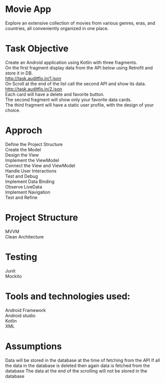 # Movie App
Explore an extensive collection of movies from various genres, eras, and countries, all conveniently organized in one place.

# Task Objective
Create an Android application using Kotlin with three fragments.<br>
On the first fragment display data from the API below using Retrofit and store it in DB.<br>
http://task.auditflo.in/1.json<br>
On Scroll at the end of the list call the second API and show its data.<br>
http://task.auditflo.in/2.json<br>
Each card will have a delete and favorite button.<br>
The second fragment will show only your favorite data cards.<br>
The third fragment will have a static user profile, with the design of your choice.<br>

# Approch 
Define the Project Structure <br>
Create the Model<br>
Design the View<br>
Implement the ViewModel<br>
Connect the View and ViewModel<br>
Handle User Interactions<br>
Test and Debug<br>
Implement Data Binding<br>
Observe LiveData<br>
Implement Navigation<br>
Test and Refine<br>

# Project Structure
MVVM<br>
Clean Architecture

# Testing
Junit<br>
Mockito

# Tools and technologies used:
Android Framework<br>
Android studio<br>
Kotlin<br>
XML

# Assumptions
Data will be stored in the database at the time of fetching from the API
If all the data in the database is deleted then again data is fetched from the database
The data at the end of the scrolling will not be stored in the database 
